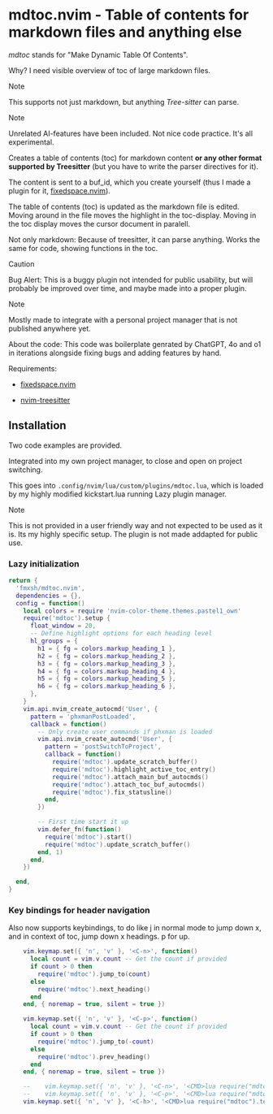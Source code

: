 # mdtoc.nvim - Table of contents for markdown files and anything else

_mdtoc_ stands for "Make Dynamic Table Of Contents".

Why? I need visible overview of toc of large markdown files.

> [!NOTE]
> This supports not just markdown, but anything _Tree-sitter_ can parse.

> [!NOTE]
> Unrelated AI-features have been included. Not nice code practice. It's all experimental.

Creates a table of contents (toc) for markdown content **or any other format supported by Treesitter** (but you have to write the parser directives for it).

The content is sent to a buf_id, which you create yourself (thus I made a plugin for it, [fixedspace.nvim](https://github.com/fmxsh/fixedspace.nvim)).

The table of contents (toc) is updated as the markdown file is edited. Moving around in the file moves the highlight in the toc-display. Moving in the toc display moves the cursor document in paralell.

Not only markdown: Because of treesitter, it can parse anything. Works the same for code, showing functions in the toc.

> [!Caution]
> Bug Alert: This is a buggy plugin not intended for public usability, but will probably be improved over time, and maybe made into a proper plugin.

> [!Note]
> Mostly made to integrate with a personal project manager that is not published anywhere yet.

About the code: This code was boilerplate genrated by ChatGPT, 4o and o1 in iterations alongside fixing bugs and adding features by hand.

Requirements:

- [fixedspace.nvim](https://github.com/fmxsh/fixedspace.nvim)

- [nvim-treesitter](https://github.com/nvim-treesitter/nvim-treesitter)

## Installation

Two code examples are provided.

Integrated into my own project manager, to close and open on project switching.

This goes into `.config/nvim/lua/custom/plugins/mdtoc.lua`, which is loaded by my highly modified kickstart.lua running Lazy plugin manager.

> [!Note]
> This is not provided in a user friendly way and not expected to be used as it is. Its my highly specific setup. The plugin is not made addapted for public use.

### Lazy initialization

```lua
return {
  'fmxsh/mdtoc.nvim',
  dependencies = {},
  config = function()
    local colors = require 'nvim-color-theme.themes.pastel1_own'
    require('mdtoc').setup {
      float_window = 20,
      -- Define highlight options for each heading level
      hl_groups = {
        h1 = { fg = colors.markup_heading_1 },
        h2 = { fg = colors.markup_heading_2 },
        h3 = { fg = colors.markup_heading_3 },
        h4 = { fg = colors.markup_heading_4 },
        h5 = { fg = colors.markup_heading_5 },
        h6 = { fg = colors.markup_heading_6 },
      },
    }
    vim.api.nvim_create_autocmd('User', {
      pattern = 'phxmanPostLoaded',
      callback = function()
        -- Only create user commands if phxman is loaded
        vim.api.nvim_create_autocmd('User', {
          pattern = 'postSwitchToProject',
          callback = function()
            require('mdtoc').update_scratch_buffer()
            require('mdtoc').highlight_active_toc_entry()
            require('mdtoc').attach_main_buf_autocmds()
            require('mdtoc').attach_toc_buf_autocmds()
            require('mdtoc').fix_statusline()
          end,
        })

        -- First time start it up
        vim.defer_fn(function()
          require('mdtoc').start()
          require('mdtoc').update_scratch_buffer()
        end, 1)
      end,
    })

  end,
}
```

### Key bindings for header navigation

Also now supports keybindings, to do like <num>j in normal mode to jump down x, and in context of toc, jump down x headings. <num>p for up.

```lua
    vim.keymap.set({ 'n', 'v' }, '<C-n>', function()
      local count = vim.v.count -- Get the count if provided
      if count > 0 then
        require('mdtoc').jump_to(count)
      else
        require('mdtoc').next_heading()
      end
    end, { noremap = true, silent = true })

    vim.keymap.set({ 'n', 'v' }, '<C-p>', function()
      local count = vim.v.count -- Get the count if provided
      if count > 0 then
        require('mdtoc').jump_to(-count)
      else
        require('mdtoc').prev_heading()
      end
    end, { noremap = true, silent = true })

    --    vim.keymap.set({ 'n', 'v' }, '<C-n>', '<CMD>lua require("mdtoc").next_heading()<CR>', { noremap = true, silent = true })
    --    vim.keymap.set({ 'n', 'v' }, '<C-p>', '<CMD>lua require("mdtoc").prev_heading()<CR>', { noremap = true, silent = true })
    vim.keymap.set({ 'n', 'v' }, '<C-h>', '<CMD>lua require("mdtoc").telescope_headings()<CR>', { noremap = true, silent = true })
```
